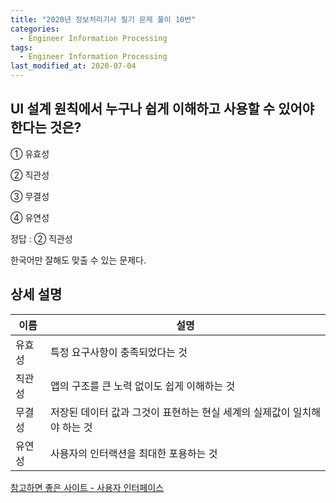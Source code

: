 ```yaml
---
title: "2020년 정보처리기사 필기 문제 풀이 10번"
categories:
  - Engineer Information Processing
tags: 
  - Engineer Information Processing
last_modified_at: 2020-07-04
---
```


## UI 설계 원칙에서 누구나 쉽게 이해하고 사용할 수 있어야 한다는 것은?

① 유효성

② 직관성

③ 무결성

④ 유연성

정답 : ② 직관성

한국어만 잘해도 맞출 수 있는 문제다.

## 상세 설명

| 이름                             | 설명                                       |
| ------------------------------ | --------------------------------- |
| 유효성 | 특정 요구사항이 충족되었다는 것 |
| 직관성 | 앱의 구조를 큰 노력 없이도 쉽게 이해하는 것 |
| 무결성 | 저장된 데이터 값과 그것이 표현하는 현실 세계의 실제값이 일치해야 하는 것 |
| 유연성 | 사용자의 인터랙션을 최대한 포용하는 것 |

[참고하면 좋은 사이트 - 사용자 인터페이스](https://cmos00.tistory.com/1975)




 

